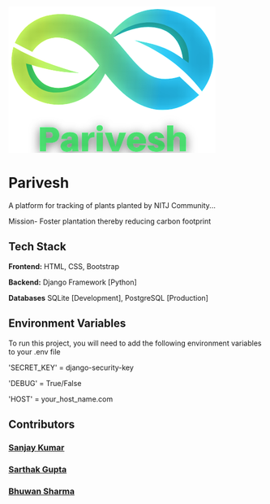 ![Logo](https://github.com/sanju6890/Parivesh/blob/master/PariveshApp/static/parivesh_icon.png)

# Parivesh

A platform for tracking of plants planted by NITJ Community... 

 Mission- Foster plantation thereby reducing carbon footprint

## Tech Stack

**Frontend:** HTML, CSS, Bootstrap

**Backend:** Django Framework [Python]

**Databases** SQLite [Development], PostgreSQL [Production]

## Environment Variables

To run this project, you will need to add the following environment variables to your .env file

'SECRET_KEY' = django-security-key

'DEBUG' = True/False

'HOST' = your_host_name.com

## Contributors 

### [Sanjay Kumar](https://github.com/sanju6890)

### [Sarthak Gupta](https://github.com/sarthakgupta13022001)

### [Bhuwan Sharma](https://github.com/Bhuwan2402)
